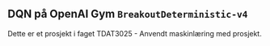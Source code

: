 ## DQN på OpenAI Gym `BreakoutDeterministic-v4`

Dette er et prosjekt i faget TDAT3025 - Anvendt maskinlæring med prosjekt.
